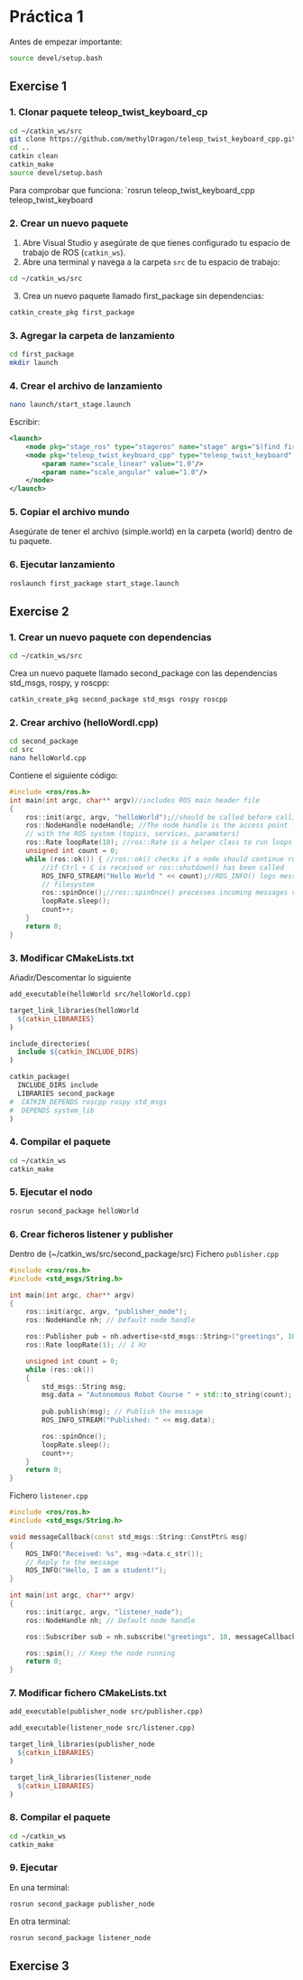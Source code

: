 # Práctica 1
Antes de empezar importante:
```bash
source devel/setup.bash
```
## Exercise 1

### 1. Clonar paquete teleop_twist_keyboard_cp
```bash
cd ~/catkin_ws/src
git clone https://github.com/methylDragon/teleop_twist_keyboard_cpp.git
cd ..
catkin clean
catkin_make
source devel/setup.bash
```
Para comprobar que funciona:
`rosrun teleop_twist_keyboard_cpp teleop_twist_keyboard



### 2. Crear un nuevo paquete

1. Abre Visual Studio y asegúrate de que tienes configurado tu espacio de trabajo de ROS (`catkin_ws`).
2. Abre una terminal y navega a la carpeta `src` de tu espacio de trabajo:
```bash
cd ~/catkin_ws/src 
```

3. Crea un nuevo paquete llamado first_package sin dependencias:
```bash
catkin_create_pkg first_package
```

### 3. Agregar la carpeta de lanzamiento
```bash
cd first_package
mkdir launch
```

### 4. Crear el archivo de lanzamiento
```bash
nano launch/start_stage.launch
```

Escribir:
```xml
<launch>
    <node pkg="stage_ros" type="stageros" name="stage" args="$(find first_package)/world/simple.world" />
    <node pkg="teleop_twist_keyboard_cpp" type="teleop_twist_keyboard" name="teleop_keyboard" output="screen">
        <param name="scale_linear" value="1.0"/>
        <param name="scale_angular" value="1.0"/>
    </node>
</launch>
```

### 5. Copiar el archivo mundo
Asegúrate de tener el archivo (simple.world) en la carpeta (world) dentro de tu paquete. 

### 6. Ejecutar lanzamiento
```bash
roslaunch first_package start_stage.launch
```


## Exercise 2
### 1. Crear un nuevo paquete con dependencias
```bash
cd ~/catkin_ws/src
```
Crea un nuevo paquete llamado second_package con las dependencias std_msgs, rospy, y roscpp:

```bash
catkin_create_pkg second_package std_msgs rospy roscpp
```
### 2. Crear archivo (helloWordl.cpp)
```bash
cd second_package
cd src
nano helloWorld.cpp
```
Contiene el siguiente  código:
```c++
#include <ros/ros.h>
int main(int argc, char** argv)//includes ROS main header file
{
    ros::init(argc, argv, "helloWorld");//should be called before calling other ROS functions
    ros::NodeHandle nodeHandle; //The node handle is the access point for communications
    // with the ROS system (topics, services, parameters)
    ros::Rate loopRate(10); //ros::Rate is a helper class to run loops at a desired frequency
    unsigned int count = 0;
    while (ros::ok()) { //ros::ok() checks if a node should continue running Returns false
        //if Ctrl + C is received or ros::shutdown() has been called
        ROS_INFO_STREAM("Hello World " << count);//ROS_INFO() logs messages to the
        // filesystem
        ros::spinOnce();//ros::spinOnce() processes incoming messages via callbacks
        loopRate.sleep();
        count++;
    }
    return 0;
}
```

### 3. Modificar CMakeLists.txt
Añadir/Descomentar lo siguiente
```Makefile
add_executable(helloWorld src/helloWorld.cpp)

target_link_libraries(helloWorld
  ${catkin_LIBRARIES}
)

include_directories(
  include ${catkin_INCLUDE_DIRS}
)

catkin_package(
  INCLUDE_DIRS include
  LIBRARIES second_package
#  CATKIN_DEPENDS roscpp rospy std_msgs
#  DEPENDS system_lib
)
```

### 4. Compilar el paquete
```bash
cd ~/catkin_ws
catkin_make
```

### 5. Ejecutar el nodo
```bash
rosrun second_package helloWorld
```

### 6. Crear ficheros listener y publisher
Dentro de (~/catkin_ws/src/second_package/src)
Fichero `publisher.cpp`
```c++
#include <ros/ros.h>
#include <std_msgs/String.h>

int main(int argc, char** argv)
{
    ros::init(argc, argv, "publisher_node");
    ros::NodeHandle nh; // Default node handle

    ros::Publisher pub = nh.advertise<std_msgs::String>("greetings", 10); // Topic name "greetings"
    ros::Rate loopRate(1); // 1 Hz

    unsigned int count = 0;
    while (ros::ok())
    {
        std_msgs::String msg;
        msg.data = "Autonomous Robot Course " + std::to_string(count);
        
        pub.publish(msg); // Publish the message
        ROS_INFO_STREAM("Published: " << msg.data);

        ros::spinOnce();
        loopRate.sleep();
        count++;
    }
    return 0;
}

```
Fichero `listener.cpp`
```c++
#include <ros/ros.h>
#include <std_msgs/String.h>

void messageCallback(const std_msgs::String::ConstPtr& msg)
{
    ROS_INFO("Received: %s", msg->data.c_str());
    // Reply to the message
    ROS_INFO("Hello, I am a student!");
}

int main(int argc, char** argv)
{
    ros::init(argc, argv, "listener_node");
    ros::NodeHandle nh; // Default node handle

    ros::Subscriber sub = nh.subscribe("greetings", 10, messageCallback); // Subscribe to the "greetings" topic

    ros::spin(); // Keep the node running
    return 0;
}

```

### 7. Modificar fichero CMakeLists.txt
```Makefile
add_executable(publisher_node src/publisher.cpp)

add_executable(listener_node src/listener.cpp)

target_link_libraries(publisher_node
  ${catkin_LIBRARIES}
)

target_link_libraries(listener_node
  ${catkin_LIBRARIES}
)
```

### 8. Compilar el paquete
```bash
cd ~/catkin_ws
catkin_make
```

### 9. Ejecutar
En una terminal:
```bash 
rosrun second_package publisher_node
```

En otra terminal:
```bash 
rosrun second_package listener_node
```

## Exercise 3
